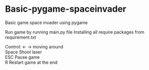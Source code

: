 # Basic-pygame-spaceinvader
Basic game space invader using pygame

Run game by running main.py file
Installing all require packages from requirement.txt 

Control:
<- -> 	moving around  <br />
Space 	Shoot laser  <br />
ESC	Pause game  <br />
R	Restart game at the end 
	
